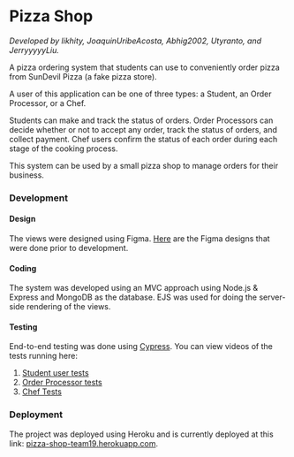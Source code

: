 # Pizza Shop
*Developed by likhity, JoaquinUribeAcosta, Abhig2002, Utyranto, and JerryyyyyLiu.*

A pizza ordering system that students can use to conveniently order pizza from SunDevil Pizza (a fake pizza store).

A user of this application can be one of three types: a Student, an Order Processor, or a Chef.

Students can make and track the status of orders. Order Processors can decide whether or not to accept any order, track the status of orders, and collect payment. Chef users confirm the status of each order during each stage of the cooking process.

This system can be used by a small pizza shop to manage orders for their business.

### Development

#### Design

The views were designed using Figma. [Here](https://www.figma.com/file/l3U8NndT6L8XvIQiKWJEYa/Pizza-Project?node-id=0%3A1&t=nRDNnyE1qhAuumRN-1)  are the Figma designs that were done prior to development.

#### Coding

The system was developed using an MVC approach using Node.js & Express and MongoDB as the database. EJS was used for doing the server-side rendering of the views.

#### Testing

End-to-end testing was done using [Cypress](https://cypress.io). You can view videos of the tests running here:

1. [Student user tests](https://drive.google.com/file/d/1QXemoKf7Pyqp8Fpzh-T8qaL2tImo1rrt/view?usp=sharing)
2. [Order Processor tests](https://drive.google.com/file/d/14kLs8ZMboyaZ5eqQetUWWarCTyRDRvwY/view?usp=sharing)
3. [Chef Tests](https://drive.google.com/file/d/1j6ysKWyLEVqjuSPds1T_X7cYWzCCm6oT/view?usp=sharing)

### Deployment

The project was deployed using Heroku and is currently deployed at this link: [pizza-shop-team19.herokuapp.com](https://pizza-shop-team19.herokuapp.com/).
